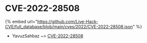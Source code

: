 # CVE-2022-28508
{% embed url="https://github.com/Live-Hack-CVE/full_database/blob/main/cves/2022/CVE-2022-28508.json" %}

* YavuzSahbaz ~> [CVE-2022-28508](https://www.alice-snow.ru/2022/database/cve-2022-28508/cve-2022-28508-yavuzsahbaz)